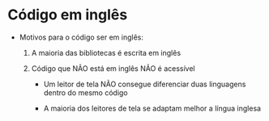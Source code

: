 # Código em inglês

* Motivos para o código ser em inglês:

    1. A maioria das bibliotecas é escrita em inglês

    2. Código que NÃO está em inglês NÃO é acessível

        - Um leitor de tela NÃO consegue diferenciar duas linguagens dentro do mesmo código

        - A maioria dos leitores de tela se adaptam melhor a língua inglesa
